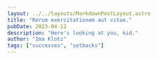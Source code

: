 ```yaml
---
layout: ../../layouts/MarkdownPostLayout.astro
title: "Rerum exercitationem aut vitae."
pubDate: 2023-04-12
description: "Here's looking at you, kid."
author: "Ima Klotz"
tags: ["successes", "setbacks"]
---
```





